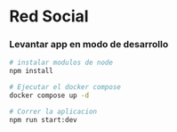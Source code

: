 # Red Social

### Levantar app en modo de desarrollo
```bash
# instalar modulos de node
npm install

# Ejecutar el docker compose
docker compose up -d

# Correr la aplicacion
npm run start:dev
```